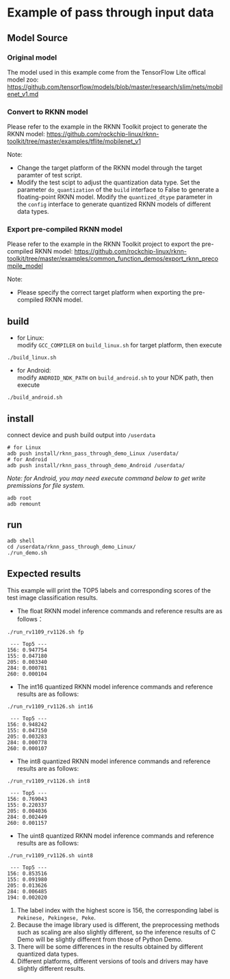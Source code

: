 # Example of pass through input data


## Model Source

### Original model
The model used in this example come from the TensorFlow Lite offical model zoo:
https://github.com/tensorflow/models/blob/master/research/slim/nets/mobilenet_v1.md

### Convert to RKNN model
Please refer to the example in the RKNN Toolkit project to generate the RKNN model:
https://github.com/rockchip-linux/rknn-toolkit/tree/master/examples/tflite/mobilenet_v1

Note:
- Change the target platform of the RKNN model through the target paramter of test script.
- Modify the test scipt to adjust the quantization data type. Set the parameter `do_quantization` of the `build` interface to False to generate a floating-point RKNN model. Modify the `quantized_dtype` parameter in the `config` interface to generate quantized RKNN models of different data types.

### Export pre-compiled RKNN model
Please refer to the example in the RKNN Toolkit project to export the pre-compiled RKNN model:
https://github.com/rockchip-linux/rknn-toolkit/tree/master/examples/common_function_demos/export_rknn_precompile_model

Note:
- Please specify the correct target platform when exporting the pre-compiled RKNN model.


## build

- for Linux:  
modify `GCC_COMPILER` on `build_linux.sh` for target platform, then execute  

```
./build_linux.sh
```

- for Android:  
modify `ANDROID_NDK_PATH` on `build_android.sh` to your NDK path, then execute  

```
./build_android.sh
```

## install

connect device and push build output into `/userdata`  

```
# for Linux
adb push install/rknn_pass_through_demo_Linux /userdata/
# for Android
adb push install/rknn_pass_through_demo_Android /userdata/
```

*Note: for Android, you may need execute command below to get write premissions for file system.*  

```
adb root
adb remount
```

## run

```
adb shell
cd /userdata/rknn_pass_through_demo_Linux/
./run_demo.sh
```

## Expected results

This example will print the TOP5 labels and corresponding scores of the test image classification results.
- The float RKNN model inference commands and reference results are as follows：
```
./run_rv1109_rv1126.sh fp

 --- Top5 ---
156: 0.947754
155: 0.047180
205: 0.003340
284: 0.000781
260: 0.000104
```
- The int16 quantized RKNN model inference commands and reference results are as follows:
```
./run_rv1109_rv1126.sh int16

 --- Top5 ---
156: 0.948242
155: 0.047150
205: 0.003283
284: 0.000778
260: 0.000107
```
- The int8 quantized RKNN model inference commands and reference results are as follows:
```
./run_rv1109_rv1126.sh int8

 --- Top5 ---
156: 0.769043
155: 0.220337
205: 0.004036
284: 0.002449
260: 0.001157
```
- The uint8 quantized RKNN model inference commands and reference results are as follows:
```
./run_rv1109_rv1126.sh uint8

 --- Top5 ---
156: 0.853516
155: 0.091980
205: 0.013626
284: 0.006485
194: 0.002020
```

1. The label index with the highest score is 156, the corresponding label is `Pekinese, Pekingese, Peke`.
2. Because the image library used is different, the preprocessing methods such as scaling are also slightly different, so the inference results of C Demo will be slightly different from those of Python Demo.
3. There will be some differences in the results obtained by different quantized data types.
4. Different platforms, different versions of tools and drivers may have slightly different results.
